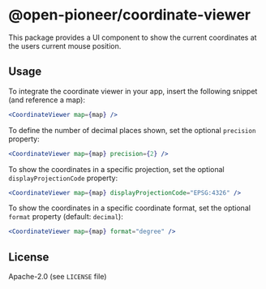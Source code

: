 # @open-pioneer/coordinate-viewer

This package provides a UI component to show the current coordinates at the users current mouse position.

## Usage

To integrate the coordinate viewer in your app, insert the following snippet (and reference a map):

```jsx
<CoordinateViewer map={map} />
```

To define the number of decimal places shown, set the optional `precision` property:

```jsx
<CoordinateViewer map={map} precision={2} />
```

To show the coordinates in a specific projection, set the optional `displayProjectionCode` property:

```jsx
<CoordinateViewer map={map} displayProjectionCode="EPSG:4326" />
```

To show the coordinates in a specific coordinate format, set the optional `format` property (default: `decimal`):

```jsx
<CoordinateViewer map={map} format="degree" />
```

## License

Apache-2.0 (see `LICENSE` file)
